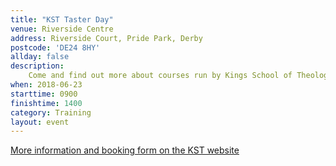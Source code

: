 ```yaml
---
title: "KST Taster Day"
venue: Riverside Centre
address: Riverside Court, Pride Park, Derby
postcode: 'DE24 8HY'
allday: false
description: 
    Come and find out more about courses run by Kings School of Theology
when: 2018-06-23
starttime: 0900
finishtime: 1400
category: Training
layout: event
---
```

<a href="http://kingstheology.org/taster-courses/taster-days/" target="_blank">More information and booking form on the KST website</a>
